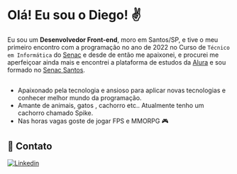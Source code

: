 # Olá! Eu sou o Diego! ✌️

Eu sou um **Desenvolvedor Front-end**, moro em Santos/SP, e tive o meu primeiro encontro com a programação no ano de 2022 no Curso de `Técnico em Informática` do [Senac](https://www.sp.senac.br/) e desde de então me apaixonei, e procurei me aperfeiçoar ainda mais e encontrei a plataforma de estudos da [Alura](https://www.alura.com.br) e sou formado no [Senac Santos](https://www.sp.senac.br/senac-santos).
##

- Apaixonado pela tecnologia e ansioso para aplicar novas tecnologias e conhecer melhor mundo da programação.
- Amante de animais, gatos , cachorro etc.. Atualmente tenho um cachorro chamado Spike.
- Nas horas vagas goste de jogar FPS e MMORPG :video_game:

## :mega: Contato
[![Linkedin](https://img.shields.io/badge/LinkedIn-0077B5?style=for-the-badge&logo=linkedin&logoColor=white)](https://www.linkedin.com/in/diego-junior-913673294/)

